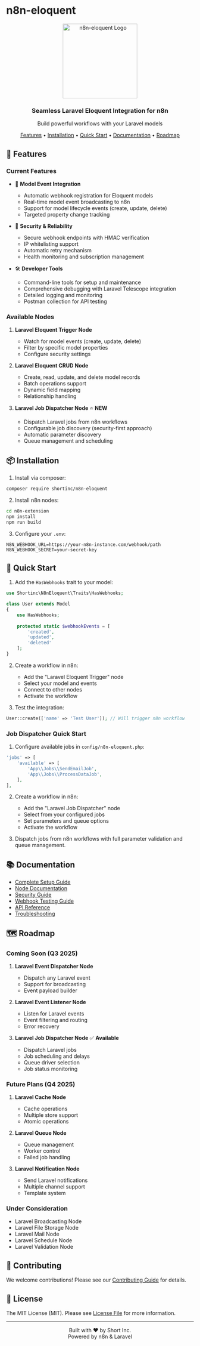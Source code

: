 # n8n-eloquent

<div align="center">
  <img src="docs/assets/logo.png" alt="n8n-eloquent Logo" width="200"/>
  <h3>Seamless Laravel Eloquent Integration for n8n</h3>
  <p>Build powerful workflows with your Laravel models</p>
</div>

<div align="center">
  <a href="#features">Features</a> •
  <a href="#installation">Installation</a> •
  <a href="#quick-start">Quick Start</a> •
  <a href="#documentation">Documentation</a> •
  <a href="#roadmap">Roadmap</a>
</div>

## 🌟 Features

### Current Features

- 🔄 **Model Event Integration**
  - Automatic webhook registration for Eloquent models
  - Real-time model event broadcasting to n8n
  - Support for model lifecycle events (create, update, delete)
  - Targeted property change tracking
  
- 🔐 **Security & Reliability**
  - Secure webhook endpoints with HMAC verification
  - IP whitelisting support
  - Automatic retry mechanism
  - Health monitoring and subscription management
  
- 🛠️ **Developer Tools**
  - Command-line tools for setup and maintenance
  - Comprehensive debugging with Laravel Telescope integration
  - Detailed logging and monitoring
  - Postman collection for API testing

### Available Nodes

1. **Laravel Eloquent Trigger Node**
   - Watch for model events (create, update, delete)
   - Filter by specific model properties
   - Configure security settings

2. **Laravel Eloquent CRUD Node**
   - Create, read, update, and delete model records
   - Batch operations support
   - Dynamic field mapping
   - Relationship handling

3. **Laravel Job Dispatcher Node** ⭐ **NEW**
   - Dispatch Laravel jobs from n8n workflows
   - Configurable job discovery (security-first approach)
   - Automatic parameter discovery
   - Queue management and scheduling

## 📦 Installation

1. Install via composer:

```bash
composer require shortinc/n8n-eloquent
```

2. Install n8n nodes:

```bash
cd n8n-extension
npm install
npm run build
```

3. Configure your `.env`:

```env
N8N_WEBHOOK_URL=https://your-n8n-instance.com/webhook/path
N8N_WEBHOOK_SECRET=your-secret-key
```

## 🚀 Quick Start

1. Add the `HasWebhooks` trait to your model:

```php
use Shortinc\N8nEloquent\Traits\HasWebhooks;

class User extends Model
{
    use HasWebhooks;
    
    protected static $webhookEvents = [
        'created',
        'updated',
        'deleted'
    ];
}
```

2. Create a workflow in n8n:
   - Add the "Laravel Eloquent Trigger" node
   - Select your model and events
   - Connect to other nodes
   - Activate the workflow

3. Test the integration:

```php
User::create(['name' => 'Test User']); // Will trigger n8n workflow
```

### Job Dispatcher Quick Start

1. Configure available jobs in `config/n8n-eloquent.php`:

```php
'jobs' => [
    'available' => [
        'App\\Jobs\\SendEmailJob',
        'App\\Jobs\\ProcessDataJob',
    ],
],
```

2. Create a workflow in n8n:
   - Add the "Laravel Job Dispatcher" node
   - Select from your configured jobs
   - Set parameters and queue options
   - Activate the workflow

3. Dispatch jobs from n8n workflows with full parameter validation and queue management.

## 📚 Documentation

- [Complete Setup Guide](docs/setup.md)
- [Node Documentation](docs/nodes.md)
- [Security Guide](docs/security.md)
- [Webhook Testing Guide](WEBHOOK_TESTING_GUIDE.md)
- [API Reference](docs/api.md)
- [Troubleshooting](docs/troubleshooting.md)

## 🗺️ Roadmap

### Coming Soon (Q3 2025)

1. **Laravel Event Dispatcher Node**
   - Dispatch any Laravel event
   - Support for broadcasting
   - Event payload builder

2. **Laravel Event Listener Node**
   - Listen for Laravel events
   - Event filtering and routing
   - Error recovery

3. **Laravel Job Dispatcher Node** ✅ **Available**
   - Dispatch Laravel jobs
   - Job scheduling and delays
   - Queue driver selection
   - Job status monitoring

### Future Plans (Q4 2025)

1. **Laravel Cache Node**
   - Cache operations
   - Multiple store support
   - Atomic operations

2. **Laravel Queue Node**
   - Queue management
   - Worker control
   - Failed job handling

3. **Laravel Notification Node**
   - Send Laravel notifications
   - Multiple channel support
   - Template system

### Under Consideration

- Laravel Broadcasting Node
- Laravel File Storage Node
- Laravel Mail Node
- Laravel Schedule Node
- Laravel Validation Node

## 🤝 Contributing

We welcome contributions! Please see our [Contributing Guide](CONTRIBUTING.md) for details.

## 📜 License

The MIT License (MIT). Please see [License File](LICENSE) for more information.

---

<div align="center">
Built with ❤️ by Short Inc.<br>
Powered by n8n & Laravel
</div>
